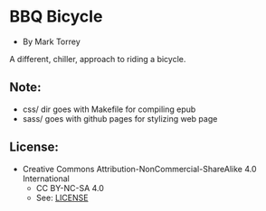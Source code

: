 
# BBQ Bicycle
* By Mark Torrey

A different, chiller, approach to riding a bicycle.


## Note:
* css/ dir goes with Makefile for compiling epub
* sass/ goes with github pages for stylizing web page

## License:
* Creative Commons Attribution-NonCommercial-ShareAlike 4.0 International
	* CC BY-NC-SA 4.0
	* See: [LICENSE](./LICENSE)



